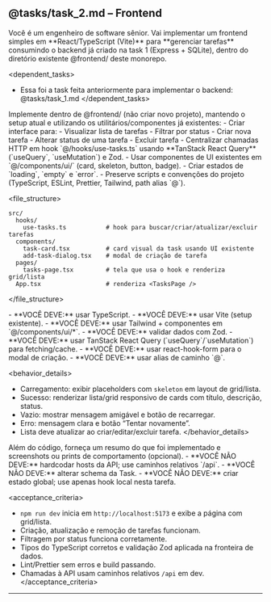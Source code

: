 ## @tasks/task_2.md – Frontend

<role>
Você é um engenheiro de software sênior. Vai implementar um frontend simples em **React/TypeScript (Vite)** para **gerenciar tarefas** consumindo o backend já criado na task 1 (Express + SQLite), dentro do diretório existente @frontend/ deste monorepo.
</role>

\<dependent_tasks>

-   Essa foi a task feita anteriormente para implementar o backend: @tasks/task_1.md
    \</dependent_tasks>

<instructions>
Implemente dentro de @frontend/ (não criar novo projeto), mantendo o setup atual e utilizando os utilitários/componentes já existentes:
- Criar interface para:
  - Visualizar lista de tarefas
  - Filtrar por status
  - Criar nova tarefa
  - Alterar status de uma tarefa
  - Excluir tarefa
- Centralizar chamadas HTTP em hook `@/hooks/use-tasks.ts` usando **TanStack React Query** (`useQuery`, `useMutation`) e Zod.
- Usar componentes de UI existentes em `@/components/ui/` (card, skeleton, button, badge).
- Criar estados de `loading`, `empty` e `error`.
- Preserve scripts e convenções do projeto (TypeScript, ESLint, Prettier, Tailwind, path alias `@`).
</instructions>

\<file_structure>

```
src/
  hooks/
    use-tasks.ts           # hook para buscar/criar/atualizar/excluir tarefas
  components/
    task-card.tsx          # card visual da task usando UI existente
    add-task-dialog.tsx    # modal de criação de tarefa
  pages/
    tasks-page.tsx         # tela que usa o hook e renderiza grid/lista
  App.tsx                  # renderiza <TasksPage />
```

\</file_structure>

<requirements>
- **VOCÊ DEVE:** usar TypeScript.
- **VOCÊ DEVE:** usar Vite (setup existente).
- **VOCÊ DEVE:** usar Tailwind + componentes em `@/components/ui/*`.
- **VOCÊ DEVE:** validar dados com Zod.
- **VOCÊ DEVE:** usar TanStack React Query (`useQuery`/`useMutation`) para fetching/cache.
- **VOCÊ DEVE:** usar react-hook-form para o modal de criação.
- **VOCÊ DEVE:** usar alias de caminho `@`.
</requirements>

\<behavior_details>

-   Carregamento: exibir placeholders com `skeleton` em layout de grid/lista.
-   Sucesso: renderizar lista/grid responsivo de cards com título, descrição, status.
-   Vazio: mostrar mensagem amigável e botão de recarregar.
-   Erro: mensagem clara e botão “Tentar novamente”.
-   Lista deve atualizar ao criar/editar/excluir tarefa.
    \</behavior_details>

<output>
Além do código, forneça um resumo do que foi implementado e screenshots ou prints de comportamento (opcional).
</output>

<constraints>
- **VOCÊ NÃO DEVE:** hardcodar hosts da API; use caminhos relativos `/api`.
- **VOCÊ NÃO DEVE:** alterar schema da Task.
- **VOCÊ NÃO DEVE:** criar estado global; use apenas hook local nesta tarefa.
</constraints>

\<acceptance_criteria>

-   `npm run dev` inicia em `http://localhost:5173` e exibe a página com grid/lista.
-   Criação, atualização e remoção de tarefas funcionam.
-   Filtragem por status funciona corretamente.
-   Tipos do TypeScript corretos e validação Zod aplicada na fronteira de dados.
-   Lint/Prettier sem erros e build passando.
-   Chamadas à API usam caminhos relativos `/api` em dev.
    \</acceptance_criteria>

---
